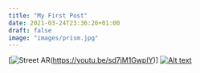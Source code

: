 ```yaml
---
title: "My First Post"
date: 2021-03-24T23:36:26+01:00
draft: false
image: "images/prism.jpg"
---
```


[![Street AR](img/StreetAR.png)(https://youtu.be/sd7jM1GwpIY)]
[![Alt text](https://img.youtube.com/vi/VID/0.jpg)](https://www.youtube.com/watch?v=VID)
